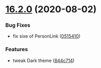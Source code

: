 # [16.2.0](https://github.com/phandcock/GrampsView/compare/16.1.3...16.2.0) (2020-08-02)


### Bug Fixes

* fix sixe of PersonLink ([0515410](https://github.com/phandcock/GrampsView/commit/051541006f710d910782c4ed638b9a9a3423f0c5))


### Features

* tweak Dark theme ([844c714](https://github.com/phandcock/GrampsView/commit/844c714b5542bff549ce480e874c6e66705d11c2))



